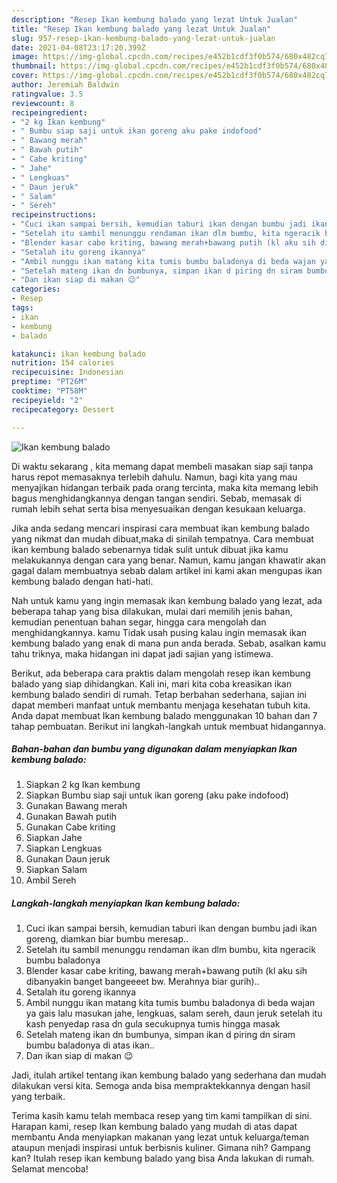 ```yaml
---
description: "Resep Ikan kembung balado yang lezat Untuk Jualan"
title: "Resep Ikan kembung balado yang lezat Untuk Jualan"
slug: 957-resep-ikan-kembung-balado-yang-lezat-untuk-jualan
date: 2021-04-08T23:17:20.399Z
image: https://img-global.cpcdn.com/recipes/e452b1cdf3f0b574/680x482cq70/ikan-kembung-balado-foto-resep-utama.jpg
thumbnail: https://img-global.cpcdn.com/recipes/e452b1cdf3f0b574/680x482cq70/ikan-kembung-balado-foto-resep-utama.jpg
cover: https://img-global.cpcdn.com/recipes/e452b1cdf3f0b574/680x482cq70/ikan-kembung-balado-foto-resep-utama.jpg
author: Jeremiah Baldwin
ratingvalue: 3.5
reviewcount: 8
recipeingredient:
- "2 kg Ikan kembung"
- " Bumbu siap saji untuk ikan goreng aku pake indofood"
- " Bawang merah"
- " Bawah putih"
- " Cabe kriting"
- " Jahe"
- " Lengkuas"
- " Daun jeruk"
- " Salam"
- " Sereh"
recipeinstructions:
- "Cuci ikan sampai bersih, kemudian taburi ikan dengan bumbu jadi ikan goreng, diamkan biar bumbu meresap.."
- "Setelah itu sambil menunggu rendaman ikan dlm bumbu, kita ngeracik bumbu baladonya"
- "Blender kasar cabe kriting, bawang merah+bawang putih (kl aku sih dibanyakin banget bangeeeet bw. Merahnya biar gurih).."
- "Setalah itu goreng ikannya"
- "Ambil nunggu ikan matang kita tumis bumbu baladonya di beda wajan ya gais lalu masukan jahe, lengkuas, salam sereh, daun jeruk setelah itu kash penyedap rasa dn gula secukupnya tumis hingga masak"
- "Setelah mateng ikan dn bumbunya, simpan ikan d piring dn siram bumbu baladonya di atas ikan.."
- "Dan ikan siap di makan 😉"
categories:
- Resep
tags:
- ikan
- kembung
- balado

katakunci: ikan kembung balado 
nutrition: 154 calories
recipecuisine: Indonesian
preptime: "PT26M"
cooktime: "PT58M"
recipeyield: "2"
recipecategory: Dessert

---
```



![Ikan kembung balado](https://img-global.cpcdn.com/recipes/e452b1cdf3f0b574/680x482cq70/ikan-kembung-balado-foto-resep-utama.jpg)

Di waktu  sekarang , kita memang dapat membeli masakan siap saji tanpa harus repot memasaknya terlebih dahulu. Namun, bagi kita yang mau menyajikan hidangan terbaik pada orang tercinta, maka kita memang lebih bagus menghidangkannya dengan tangan sendiri. Sebab, memasak di rumah lebih sehat serta bisa menyesuaikan dengan kesukaan keluarga.

Jika anda sedang mencari inspirasi cara membuat ikan kembung balado yang nikmat dan mudah dibuat,maka di sinilah tempatnya. Cara membuat ikan kembung balado  sebenarnya tidak sulit untuk dibuat jika kamu melakukannya dengan cara yang benar. Namun, kamu jangan khawatir akan gagal dalam membuatnya 
sebab dalam artikel ini kami akan mengupas ikan kembung balado dengan hati-hati.  



Nah untuk kamu yang ingin memasak ikan kembung balado yang lezat, ada beberapa tahap yang bisa dilakukan, mulai dari memilih jenis bahan, kemudian penentuan bahan segar, hingga cara mengolah dan menghidangkannya. kamu Tidak usah pusing kalau ingin memasak ikan kembung balado yang enak di mana pun anda berada. Sebab, asalkan kamu  tahu triknya, maka hidangan ini dapat jadi sajian yang istimewa.

Berikut, ada beberapa cara praktis  dalam mengolah resep ikan kembung balado yang siap dihidangkan. Kali ini, mari kita coba kreasikan ikan kembung balado sendiri di rumah. Tetap berbahan sederhana, sajian ini dapat memberi manfaat untuk membantu menjaga kesehatan tubuh kita. Anda dapat membuat Ikan kembung balado menggunakan 10 bahan dan 7 tahap pembuatan. Berikut ini langkah-langkah untuk membuat hidangannya.

<!--inarticleads1-->

##### Bahan-bahan dan bumbu yang digunakan dalam menyiapkan Ikan kembung balado:

1. Siapkan 2 kg Ikan kembung
1. Siapkan  Bumbu siap saji untuk ikan goreng (aku pake indofood)
1. Gunakan  Bawang merah
1. Gunakan  Bawah putih
1. Gunakan  Cabe kriting
1. Siapkan  Jahe
1. Siapkan  Lengkuas
1. Gunakan  Daun jeruk
1. Siapkan  Salam
1. Ambil  Sereh




<!--inarticleads2-->

##### Langkah-langkah menyiapkan Ikan kembung balado:

1. Cuci ikan sampai bersih, kemudian taburi ikan dengan bumbu jadi ikan goreng, diamkan biar bumbu meresap..
1. Setelah itu sambil menunggu rendaman ikan dlm bumbu, kita ngeracik bumbu baladonya
1. Blender kasar cabe kriting, bawang merah+bawang putih (kl aku sih dibanyakin banget bangeeeet bw. Merahnya biar gurih)..
1. Setalah itu goreng ikannya
1. Ambil nunggu ikan matang kita tumis bumbu baladonya di beda wajan ya gais lalu masukan jahe, lengkuas, salam sereh, daun jeruk setelah itu kash penyedap rasa dn gula secukupnya tumis hingga masak
1. Setelah mateng ikan dn bumbunya, simpan ikan d piring dn siram bumbu baladonya di atas ikan..
1. Dan ikan siap di makan 😉




Jadi, itulah artikel tentang  ikan kembung balado  yang sederhana dan mudah dilakukan versi kita. Semoga anda bisa mempraktekkannya dengan hasil yang terbaik. 

Terima kasih kamu telah membaca resep yang tim kami tampilkan di sini. Harapan kami, resep  Ikan kembung balado yang mudah di atas dapat membantu Anda menyiapkan makanan yang lezat untuk keluarga/teman ataupun menjadi inspirasi untuk berbisnis kuliner. Gimana nih? Gampang kan? Itulah resep ikan kembung balado yang bisa Anda lakukan di rumah. Selamat mencoba!

